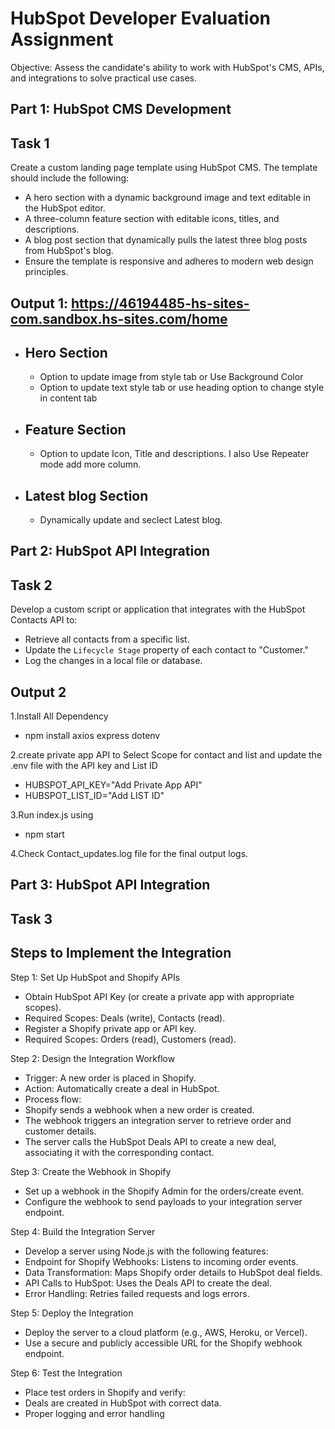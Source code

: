 # HubSpot Developer Evaluation Assignment

Objective: Assess the candidate's ability to work with HubSpot's CMS, APIs, and integrations to solve
practical use cases.

## Part 1: HubSpot CMS Development

## Task 1

Create a custom landing page template using HubSpot CMS. The template should include the following:

- A hero section with a dynamic background image and text editable in the HubSpot editor.
- A three-column feature section with editable icons, titles, and descriptions.
- A blog post section that dynamically pulls the latest three blog posts from HubSpot's blog.
- Ensure the template is responsive and adheres to modern web design principles.

## Output 1: <https://46194485-hs-sites-com.sandbox.hs-sites.com/home>

- ## Hero Section

  - Option to update image from style tab or Use Background Color
  - Option to update text style tab or use heading option to change style in content tab

- ## Feature Section

  - Option to update Icon, Title and descriptions. I also Use Repeater mode add more column.

- ## Latest blog Section

  - Dynamically update and seclect Latest blog.

## Part 2: HubSpot API Integration

## Task 2

Develop a custom script or application that integrates with the HubSpot Contacts API to:

- Retrieve all contacts from a specific list.
- Update the `Lifecycle Stage` property of each contact to "Customer."
- Log the changes in a local file or database.

## Output 2

1.Install All Dependency

- npm install axios express dotenv

2.create private app API to Select Scope for contact and list and update the .env file with the API key and List ID

- HUBSPOT_API_KEY="Add Private App API"
- HUBSPOT_LIST_ID="Add LIST ID"

3.Run index.js using

- npm start

4.Check Contact_updates.log file for the final output logs.

## Part 3: HubSpot API Integration

## Task 3

## Steps to Implement the Integration

Step 1: Set Up HubSpot and Shopify APIs

- Obtain HubSpot API Key (or create a private app with appropriate scopes).
- Required Scopes: Deals (write), Contacts (read).
- Register a Shopify private app or API key.
- Required Scopes: Orders (read), Customers (read).

Step 2: Design the Integration Workflow

- Trigger: A new order is placed in Shopify.
- Action: Automatically create a deal in HubSpot.
- Process flow:
- Shopify sends a webhook when a new order is created.
- The webhook triggers an integration server to retrieve order and customer details.
- The server calls the HubSpot Deals API to create a new deal, associating it with the corresponding contact.

Step 3: Create the Webhook in Shopify

- Set up a webhook in the Shopify Admin for the orders/create event.
- Configure the webhook to send payloads to your integration server endpoint.

Step 4: Build the Integration Server

- Develop a server using Node.js with the following features:
- Endpoint for Shopify Webhooks: Listens to incoming order events.
- Data Transformation: Maps Shopify order details to HubSpot deal fields.
- API Calls to HubSpot: Uses the Deals API to create the deal.
- Error Handling: Retries failed requests and logs errors.

Step 5: Deploy the Integration

- Deploy the server to a cloud platform (e.g., AWS, Heroku, or Vercel).
- Use a secure and publicly accessible URL for the Shopify webhook endpoint.

Step 6: Test the Integration

- Place test orders in Shopify and verify:
- Deals are created in HubSpot with correct data.
- Proper logging and error handling
